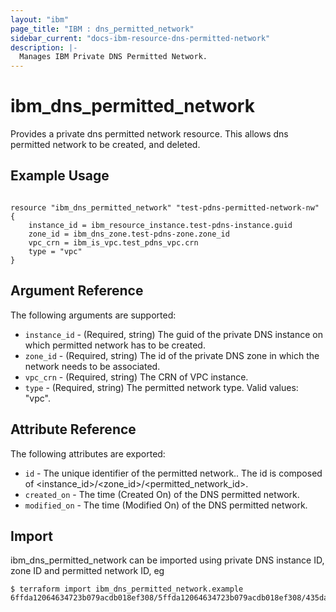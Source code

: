 ```yaml
---
layout: "ibm"
page_title: "IBM : dns_permitted_network"
sidebar_current: "docs-ibm-resource-dns-permitted-network"
description: |-
  Manages IBM Private DNS Permitted Network.
---
```


# ibm\_dns_permitted_network

Provides a private dns permitted network resource. This allows dns permitted network to be created, and deleted.

## Example Usage

```hcl

resource "ibm_dns_permitted_network" "test-pdns-permitted-network-nw" {
    instance_id = ibm_resource_instance.test-pdns-instance.guid
    zone_id = ibm_dns_zone.test-pdns-zone.zone_id
    vpc_crn = ibm_is_vpc.test_pdns_vpc.crn
    type = "vpc"
}

```

## Argument Reference

The following arguments are supported:

* `instance_id` - (Required, string) The guid of the private DNS instance on which permitted network has to be created.
* `zone_id` - (Required, string) The id of the private DNS zone in which the network needs to be associated.
* `vpc_crn` -  (Required, string) The CRN of VPC instance.
* `type` - (Required, string) The permitted network type. Valid values: "vpc".

## Attribute Reference

The following attributes are exported:

* `id` - The unique identifier of the permitted network.. The id is composed of <instance_id>/<zone_id>/<permitted_network_id>.
* `created_on` - The time (Created On) of the DNS permitted network. 
* `modified_on` - The time (Modified On) of the DNS permitted network.

## Import

ibm_dns_permitted_network can be imported using private DNS instance ID, zone ID and permitted network ID, eg

```
$ terraform import ibm_dns_permitted_network.example 6ffda12064634723b079acdb018ef308/5ffda12064634723b079acdb018ef308/435da12064634723b079acdb018ef308
```
